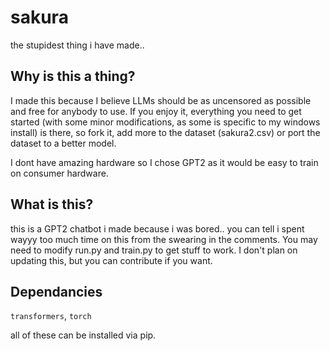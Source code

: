 # sakura
the stupidest thing i have made..
## Why is this a thing?
I made this because I believe LLMs should be as uncensored as possible and free for anybody to use.
If you enjoy it, everything you need to get started (with some minor modifications, as some is specific to my windows install) is there, so fork it, add more to the dataset (sakura2.csv) or port the dataset to a better model.

I dont have amazing hardware so I chose GPT2 as it would be easy to train on consumer hardware.
## What is this?
this is a GPT2 chatbot i made because i was bored..
you can tell i spent wayyy too much time on this from the swearing in the comments.
You may need to modify run.py and train.py to get stuff to work. I don't plan on updating this, but you can contribute if you want.

## Dependancies
`transformers`, `torch`

all of these can be installed via pip.
